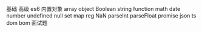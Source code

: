 基础
高级
es6
内置对象 array object Boolean string function math date number undefined null set map reg NaN parseInt parseFloat promise json
ts
dom
bom
面试题

